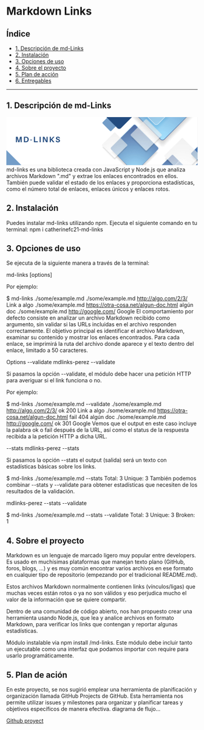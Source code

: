 # Markdown Links

## Índice

* [1. Descripción de md-Links](#1-descripción)
* [2. Instalación](#2-instalación)
* [3. Opciones de uso](#3-objetivos-de-aprendizaje)
* [4. Sobre el proyecto](#4-consideraciones-generales)
* [5. Plan de acción](#5-criterios-de-aceptación-mínimos-del-proyecto)
* [6. Entregables](#6-entregables)
***

## 1. Descripción de md-Links
![project](images/portada.png)
md-links es una biblioteca creada con JavaScript y Node.js que analiza archivos Markdown ".md" y extrae los enlaces encontrados en ellos. También puede validar el estado de los enlaces y proporciona estadísticas, como el número total de enlaces, enlaces únicos y enlaces rotos.


## 2. Instalación

Puedes instalar md-links utilizando npm. Ejecuta el siguiente comando en tu terminal:
npm i catherinefc21-md-links

## 3. Opciones de uso

Se ejecuta de la siguiente manera a través de la terminal:

md-links <path-to-file> [options]

Por ejemplo:

$ md-links ./some/example.md
./some/example.md http://algo.com/2/3/ Link a algo
./some/example.md https://otra-cosa.net/algun-doc.html algún doc
./some/example.md http://google.com/ Google
El comportamiento por defecto consiste en analizar un archivo Markdown recibido como argumento, sin validar si las URLs incluidas en el archivo responden correctamente. El objetivo principal es identificar el archivo Markdown, examinar su contenido y mostrar los enlaces encontrados. Para cada enlace, se imprimirá la ruta del archivo donde aparece y el texto dentro del enlace, limitado a 50 caracteres.

Options
--validate
mdlinks-perez <path-to-file> --validate

Si pasamos la opción --validate, el módulo debe hacer una petición HTTP para averiguar si el link funciona o no.

Por ejemplo:

$ md-links ./some/example.md --validate
./some/example.md http://algo.com/2/3/ ok 200 Link a algo
./some/example.md https://otra-cosa.net/algun-doc.html fail 404 algún doc
./some/example.md http://google.com/ ok 301 Google
Vemos que el output en este caso incluye la palabra ok o fail después de la URL, así como el status de la respuesta recibida a la petición HTTP a dicha URL.

--stats
mdlinks-perez <path-to-file> --stats

Si pasamos la opción --stats el output (salida) será un texto con estadísticas básicas sobre los links.

$ md-links ./some/example.md --stats
Total: 3
Unique: 3
También podemos combinar --stats y --validate para obtener estadísticas que necesiten de los resultados de la validación.

mdlinks-perez <path-to-file> --stats --validate

$ md-links ./some/example.md --stats --validate
Total: 3
Unique: 3
Broken: 1

## 4. Sobre el proyecto
Markdown es un lenguaje de marcado ligero muy popular entre developers. Es usado en muchísimas plataformas que manejan texto plano (GitHub, foros, blogs, ...) y es muy común encontrar varios archivos en ese formato en cualquier tipo de repositorio (empezando por el tradicional README.md).

Estos archivos Markdown normalmente contienen links (vínculos/ligas) que muchas veces están rotos o ya no son válidos y eso perjudica mucho el valor de la información que se quiere compartir.

Dentro de una comunidad de código abierto, nos han propuesto crear una herramienta usando Node.js, que lea y analice archivos en formato Markdown, para verificar los links que contengan y reportar algunas estadísticas.

Módulo instalable via npm install <github-user>/md-links. Este módulo debe incluir tanto un ejecutable como una interfaz que podamos importar con require para usarlo programáticamente.


## 5. Plan de ación
En este proyecto, se nos sugirió emplear una herramienta de planificación y organización llamada GitHub Projects de GitHub. Esta herramienta nos permite utilizar issues y milestones para organizar y planificar tareas y objetivos específicos de manera efectiva.
diagrama de flujo...

[Github proyect](https://github.com/users/catherinefc21/projects/2)


